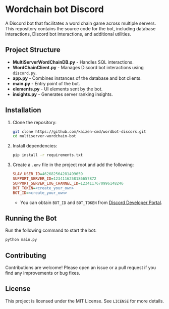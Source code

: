 # Wordchain bot Discord

A Discord bot that facilitates a word chain game across multiple servers. This repository contains the source code for the bot, including database interactions, Discord bot interactions, and additional utilities.

## Project Structure

- **MultiServerWordChainDB.py** - Handles SQL interactions.
- **WordChainClient.py** - Manages Discord bot interactions using `discord.py`.
- **app.py** - Combines instances of the database and bot clients.
- **main.py** - Entry point of the bot.
- **elements.py** - UI elements sent by the bot.
- **insights.py** - Generates server ranking insights.

## Installation

1. Clone the repository:
   ```sh
   git clone https://github.com/kaizen-cmd/wordbot-discors.git
   cd multiserver-wordchain-bot
   ```
2. Install dependencies:
   ```sh
   pip install -r requirements.txt
   ```
3. Create a `.env` file in the project root and add the following:
   ```ini
   SLAV_USER_ID=462682564281499659
   SUPPORT_SERVER_ID=1234116258186657872
   SUPPORT_SERVER_LOG_CHANNEL_ID=1234117670996148246
   BOT_TOKEN=<create_your_own>
   BOT_ID=<create_your_own>
   ```

   - You can obtain `BOT_ID` and `BOT_TOKEN` from [Discord Developer Portal](https://discord.com/developers/applications).

## Running the Bot

Run the following command to start the bot:
```sh
python main.py
```

## Contributing

Contributions are welcome! Please open an issue or a pull request if you find any improvements or bug fixes.

## License

This project is licensed under the MIT License. See `LICENSE` for more details.
